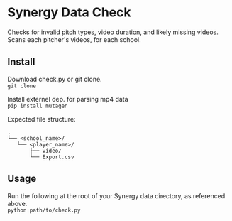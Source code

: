 # Synergy Data Check

Checks for invalid pitch types, video duration, and likely missing videos. Scans each pitcher's videos, for each school.

## Install

Download check.py or git clone. \
`git clone`

Install externel dep. for parsing mp4 data \
`pip install mutagen`

Expected file structure:

```
.
└── <school_name>/
   └── <player_name>/
       ├── video/
       └── Export.csv
```

## Usage

Run the following at the root of your Synergy data directory, as referenced above. \
`python path/to/check.py`
